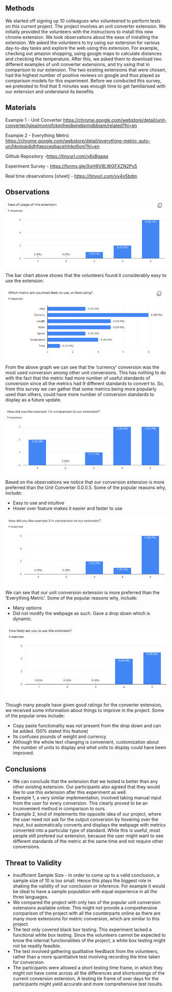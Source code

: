 ## Methods
We started off signing up 10 colleagues who volunteered to perform tests on this current project. The project involves an unit converter extension. We initially provided the volunteers with the instructions to install this new chrome extension. We took observations about the ease of installing the extension. We asked the volunteers to try using our extension for various day-to-day tasks and explore the web using this extension. For example, checking out amazon shopping, using google maps to calculate distances and checking the temperature. After this, we asked them to download two different examples of  unit converter extensions, and try using that in comparison to our extension. The two existing extensions that were chosen, had the highest number of positive reviews on google and thus played as comparison models for this experiment. Before we conducted this survey, we pretested to find that 5 minutes was enough time to get familiarised with our extension and understand its benefits. 

## Materials

Example 1 -  Unit Converter https://chrome.google.com/webstore/detail/unit-converter/igjeajmonjofckmiheidpmebpmdbbiam/related?hl=en

Example 2  - Everything Metric https://chrome.google.com/webstore/detail/everything-metric-auto-un/hknjpaididhfgeocegbacehlnkofjoni?hl=en 

Github Repository -https://tinyurl.com/y6s8gaqq

Experiment Survey - https://forms.gle/XxH6V9LWGFXZN2Px5 

Real time observations [sheet] - https://tinyurl.com/yy4x5bdm


## Observations

<p align="center">
	<img src="im1.png">

The bar chart above shows that the volunteers found it considerably easy to use the extension.
</p>
<p align="center">
	<img src="img2.png">

From the above graph we can see that the ‘currency’ conversion was the most used conversion among other unit conversions. This has nothing to do with the fact that the metric had more number of useful standards of conversion since all the metrics had 9 different standards to convert to. So, from this survey we can gather that some metrics being more popularly used than others, could have more number of conversion standards to display as a future update.

</p>
<p align="center">
	<img src="img3.png">

Based on the observations we notice that our conversion extension is more preferred than the Unit Converter 0.0.0.5. Some of the popular reasons why, include:
- Easy to use and intuitive
- Hover over feature makes it easier and faster to use

</p>
<p align="center">
	<img src="img4.png">

We can see that our unit conversion extension is more preferred than the 
‘Everything Metric’. Some of the popular reasons why, include:
- Many options
- Did not modify the webpage as such. Gave a drop down which is dynamic.

<p align="center">
	<img src="img6.png">

Though many people have given good ratings for the converter extension, we received some information about things to improve in the project.
Some of the popular ones include:
- Copy paste functionality was not present from the drop down and can be added. (50% stated this feature)
- Its confuses pounds of weight and currency
- Although the whole text changing is convenient, customization about the number of units to display and what units to display could have been improved.

</p>



## Conclusions

- We can conclude that the extension that we tested is better than any other existing extension. Our participants also agreed that they would like to use this extension after this experiment as well.
- Example 1, a very similar implementation, involved taking manual input from the user for every conversion. This clearly proved to be an inconvenient method in comparison to ours.
- Example 2, kind of implements the opposite idea of our project, where the user need not ask for the output conversion by hovering over the input, but automatically converts and displays the webpage with metrics converted into a particular type of standard. While this is useful, most people still prefered our extension, because the user might want to see different standards of the metric at the same time and not require other conversions.   


## Threat to Validity

- Insufficient Sample Size - In order to come up to a valid conclusion, a sample size of 10 is too small. Hence this plays the biggest role in shaking the validity of our conclusion or inference. For example it would be ideal to have a sample population with equal experience in all the three languages.
- We compared the project with only two of the popular unit conversion extensions available online. This might not provide a comprehensive comparison of the project with all the counterparts online as there are many more extensions for metric conversion, which are similar to this project.
- The test only covered black box testing. This experiment lacked a functional white box testing. Since the volunteers cannot be expected to know the internal functionalities of the project, a white box testing might not be readily feasible.
- The test involved gathering qualitative feedback from the volunteers, rather than a more quantitative test involving recording the time taken for conversion.
- The participants were allowed a short testing time frame, in which they might not have come across all the differences and shortcomings of the current conversion extension, A testing tie frame of over days for the participants might yield accurate and more comprehensive test results.
